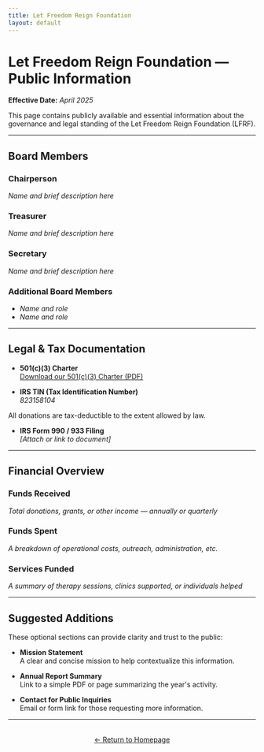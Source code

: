 ```yaml
---
title: Let Freedom Reign Foundation
layout: default
---
```

<!-- TOP -->
<div id="top"></div>

# Let Freedom Reign Foundation — Public Information

**Effective Date:** *April 2025*

This page contains publicly available and essential information about the governance and legal standing of the Let Freedom Reign Foundation (LFRF).

---

## Board Members

### Chairperson
*Name and brief description here*

### Treasurer
*Name and brief description here*

### Secretary
*Name and brief description here*

### Additional Board Members
- *Name and role*
- *Name and role*

---

## Legal & Tax Documentation

- **501(c)(3) Charter**  
  [Download our 501(c)(3) Charter (PDF)](assets/documents/lfrf-5013c-paperwork.pdf)

- **IRS TIN (Tax Identification Number)**  
  *823158104*

All donations are tax-deductible to the extent allowed by law.

- **IRS Form 990 / 933 Filing**  
  *[Attach or link to document]*

---

## Financial Overview

### Funds Received
*Total donations, grants, or other income — annually or quarterly*

### Funds Spent
*A breakdown of operational costs, outreach, administration, etc.*

### Services Funded
*A summary of therapy sessions, clinics supported, or individuals helped*

---

## Suggested Additions

These optional sections can provide clarity and trust to the public:

- **Mission Statement**  
  A clear and concise mission to help contextualize this information.

- **Annual Report Summary**  
  Link to a simple PDF or page summarizing the year's activity.

- **Contact for Public Inquiries**  
  Email or form link for those requesting more information.

---

<p style="text-align: center; margin-top: 2rem;">
  <a href="/lfrf-mock/">← Return to Homepage</a>
</p>
